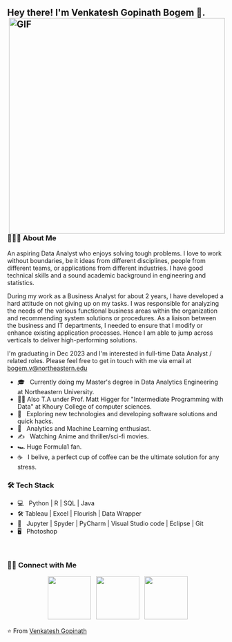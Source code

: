 <h2> Hey there! I'm Venkatesh Gopinath Bogem 👋. <img align="right" alt="GIF" src="https://i.ibb.co/2gdmMjK/image.png" width="500"></h2>


<h3> 👨🏻‍💻 About Me </h3>

An aspiring Data Analyst who enjoys solving tough problems. I love to work without boundaries, be it ideas from different disciplines, people from different teams, or applications from different industries. I have good technical skills and a sound academic background in engineering and statistics.

During my work as a Business Analyst for about 2 years, I have developed a hard attitude on not giving up on my tasks. I was responsible for analyzing the needs of the various functional business areas within the organization and recommending system solutions or procedures. As a liaison between the business and IT departments, I needed to ensure that I modify or enhance existing application processes. Hence I am able to jump across verticals to deliver high-performing solutions.

I'm graduating in Dec 2023 and I'm interested in full-time Data Analyst / related roles. Please feel free to get in touch with me via email at bogem.v@northeastern.edu

- 🎓 &nbsp; Currently doing my Master's degree in Data Analytics Engineering at Northeastern University.
- :teacher:  Also T.A under Prof. Matt Higger for "Intermediate Programming with Data" at Khoury College of computer sciences.
- 🤔 &nbsp; Exploring new technologies and developing software solutions and quick hacks.
- 💼 &nbsp; Analytics and Machine Learning enthusiast.
- ✍️ &nbsp; Watching Anime and thriller/sci-fi movies.
- :racing_car: Huge Formula1 fan.
- ☕ &nbsp; I belive, a perfect cup of coffee can be the ultimate solution for any stress. 

<h3>🛠 Tech Stack</h3>

- 💻 &nbsp; Python | R | SQL | Java  
- :hammer_and_wrench: Tableau | Excel | Flourish | Data Wrapper
- 🔧 &nbsp; Jupyter | Spyder | PyCharm | Visual Studio code | Eclipse | Git
- 🖥 &nbsp;  Photoshop

<br>


<h3> 🤝🏻 Connect with Me </h3>

<p align="center">
&nbsp; <a href="https://www.instagram.com/okay_venky/" target="_blank" rel="noopener noreferrer"><img src="https://upload.wikimedia.org/wikipedia/commons/thumb/9/95/Instagram_logo_2022.svg/2048px-Instagram_logo_2022.svg.png" width="100" /></a>  
&nbsp; <a href="https://www.linkedin.com/in/venkatesh-gopinath/" target="_blank" rel="noopener noreferrer"><img src="https://cdn-icons-png.flaticon.com/512/174/174857.png" width="100" /></a>
&nbsp; <a href="mailto:bogem.v@northeastern.edu" target="_blank" rel="noopener noreferrer"><img src="https://i.ibb.co/yd47Syb/outlook-image.png"  width="100" /></a>
</p>

⭐️ From [Venkatesh Gopinath](https://github.com/venkateshgopinath24)

